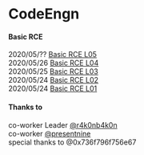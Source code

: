 # CodeEngn
#### Basic RCE
2020/05/?? [Basic RCE L05](https://github.com/LittleSamakFox/Wargame/blob/master/CodeEngn/Basic_RCE/L05/README.md)   
2020/05/26 [Basic RCE L04](https://github.com/LittleSamakFox/Wargame/blob/master/CodeEngn/Basic_RCE/L04/README.md)   
2020/05/25 [Basic RCE L03](https://github.com/LittleSamakFox/Wargame/blob/master/CodeEngn/Basic_RCE/L03/README.md)   
2020/05/24 [Basic RCE L02](https://github.com/LittleSamakFox/Wargame/blob/master/CodeEngn/Basic_RCE/L02/README.md)   
2020/05/24 [Basic RCE L01](https://github.com/LittleSamakFox/Wargame/blob/master/CodeEngn/Basic_RCE/L01/README.md)

#### Thanks to   
co-worker Leader [@r4k0nb4k0n](https://github.com/r4k0nb4k0n)   
co-worker [@presentnine](https://github.com/presentnine)   
special thanks to @0x736f796f756e67
